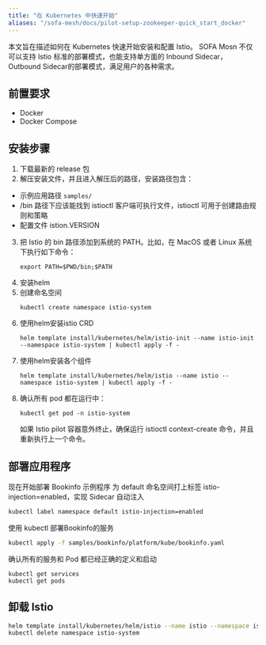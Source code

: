 ```yaml
---
title: "在 Kubernetes 中快速开始"
aliases: "/sofa-mesh/docs/pilot-setup-zookeeper-quick_start_docker"
---
```


本文旨在描述如何在 Kubernetes 快速开始安装和配置 Istio。
SOFA Mosn 不仅可以支持 Istio 标准的部署模式，也能支持单方面的 Inbound Sidecar，Outbound Sidecar的部署模式，满足用户的各种需求。

## 前置要求

- Docker
- Docker Compose

## 安装步骤

1. 下载最新的 release 包
2. 解压安装文件，并且进入解压后的路径，安装路径包含：
- 示例应用路径 `samples/`
- /bin 路径下应该能找到 istioctl 客户端可执行文件，istioctl 可用于创建路由规则和策略
- 配置文件 istion.VERSION
3. 把 Istio 的 bin 路径添加到系统的 PATH。比如，在 MacOS 或者 Linux 系统下执行如下命令：
    ```SHELL
    export PATH=$PWD/bin;$PATH
    ```
4. 安装helm
5. 创建命名空间
    ```SHELL
    kubectl create namespace istio-system
    ```
6. 使用helm安装istio CRD    
    ```SHELL
    helm template install/kubernetes/helm/istio-init --name istio-init --namespace istio-system | kubectl apply -f -
    ```
7. 使用helm安装各个组件
    ```SHELL
    helm template install/kubernetes/helm/istio --name istio --namespace istio-system | kubectl apply -f -
    ```
8. 确认所有 pod 都在运行中：
    ```SHELL
    kubectl get pod -n istio-system
    ```
    如果 Istio pilot 容器意外终止，确保运行 istioctl context-create 命令，并且重新执行上一个命令。


## 部署应用程序

现在开始部署 Bookinfo 示例程序
为 default 命名空间打上标签 istio-injection=enabled，实现 Sidecar 自动注入
```bash
kubectl label namespace default istio-injection=enabled
```
使用 kubectl 部署Bookinfo的服务
```bash
kubectl apply -f samples/bookinfo/platform/kube/bookinfo.yaml
```
确认所有的服务和 Pod 都已经正确的定义和启动
```SHELL
kubectl get services
kubectl get pods
```

## 卸载 Istio

```bash
helm template install/kubernetes/helm/istio --name istio --namespace istio-system | kubectl delete -f -
kubectl delete namespace istio-system
```
